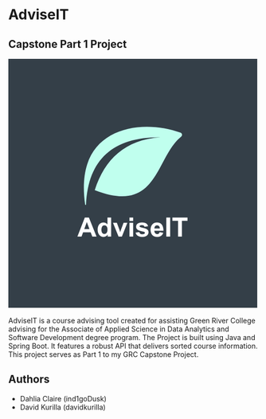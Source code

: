 # AdviseIT
## Capstone Part 1 Project

![AdviseIT Logo](src/main/resources/static/images/logo.png)

AdviseIT is a course advising tool created for assisting Green River College advising for the Associate of Applied Science in Data Analytics and Software Development degree program.
The Project is built using Java and Spring Boot. It features a robust API that delivers sorted course information. This project serves as Part 1 to my GRC Capstone Project.

## Authors
- Dahlia Claire (ind1goDusk)
- David Kurilla (davidkurilla)

